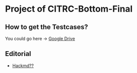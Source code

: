 # Project of CITRC-Bottom-Final
## How to get the Testcases?
You could go here -> [Google Drive](https://drive.google.com/drive/folders/1sizyBxwcbS0F5fdoMy9fBtv8RVZw-r05?usp=sharing)

## Editorial
- [Hackmd??](https://hackmd.io/@zhenzhe/editorial-bottom)
